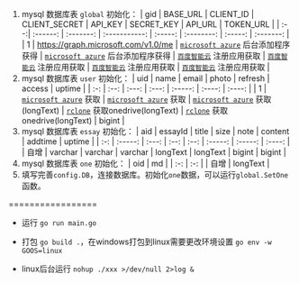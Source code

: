 1. mysql 数据库表 `global` 初始化：
   | gid | BASE_URL | CLIENT_ID | CLIENT_SECRET | API_KEY | SECRET_KEY | API_URL | TOKEN_URL |
   | :--:| :------: | :-------: | :-----------: | :-----: | :--------: | :-----: | :-------: |
   | 1 | https://graph.microsoft.com/v1.0/me | [`microsoft azure`](https://portal.azure.com/) 后台添加程序获得 | [`microsoft azure`](https://portal.azure.com/) 后台添加程序获得 | [`百度智能云`](https://cloud.baidu.com/) 注册应用获取 | [`百度智能云`](https://cloud.baidu.com/) 注册应用获取 | [`百度智能云`](https://cloud.baidu.com/) 注册应用获取 | [`百度智能云`](https://cloud.baidu.com/) 注册应用获取 |
2. mysql 数据库表 `user` 初始化：
   | uid | name | email | photo | refresh | access | uptime |
   | :-: | :--: | :---: | :---: | :-----: | :----: | :----: |
   | 1 | [`microsoft azure`](https://portal.azure.com/) 获取 | [`microsoft azure`](https://portal.azure.com/) 获取 | [`microsoft azure`](https://portal.azure.com/) 获取(longText) | [`rclone`](https://rclone.org/) 获取onedrive(longText) | [`rclone`](https://rclone.org/) 获取onedrive(longText) | bigint |
3. mysql 数据库表 `essay` 初始化：
   | aid | essayId | title | size | note | content | addtime | uptime |
   | :-: | :-----: | :---: | :--: | :--: | :-----: | :-----: | :----: |
   | 自增 | varchar | varchar | varchar | longText | longText | bigint | bigint |
4. mysql 数据库表 `one` 初始化：
   | oid | md |
   | :-: | :-: |
   | 自增 | longText |
5. 填写完善`config.DB`，连接数据库。初始化`one`数据，可以运行`global.SetOne`函数。

=================
- 运行 `go run main.go`  

- 打包 `go build .`，在windows打包到linux需要更改环境设置 `go env -w GOOS=linux`  

- linux后台运行 `nohup ./xxx >/dev/null 2>log &`